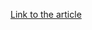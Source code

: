 [Link to the article](https://googleprojectzero.blogspot.com/2023/04/technical-report-into-intel-tdx.html)

